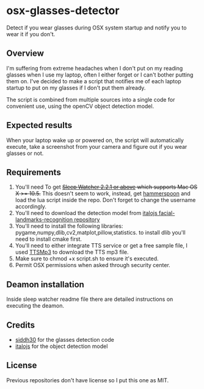 # osx-glasses-detector

Detect if you wear glasses during OSX system startup and notify you to wear it if you don't.

## Overview

I'm suffering from extreme headaches when I don't put on my reading glasses when I use my laptop, often I either forget or I can't bother putting them on. I've decided to make a script that notifies me of each laptop startup to put on my glasses if I don't put them already.

The script is combined from multiple sources into a single code for convenient use, using the openCV object detection model.

## Expected results

When your laptop wake up or powered on, the script will automatically execute, take a screenshot from your camera and figure out if you wear glasses or not.

## Requirements

1. You'll need To get ~~[Sleep Watcher 2.2.1 or above](https://www.bernhard-baehr.de/) which supports Mac OS X >= 10.5.~~ This doesn't seem to work, instead, get [hammerspoon](https://github.com/Hammerspoon/hammerspoon/) and load the lua script inside the repo. Don't forget to change the username accordingly.
2. You'll need to download the detection model from [italojs facial-landmarks-recognition repository](https://github.com/italojs/facial-landmarks-recognition)
3. You'll need to install the following libraries: pygame,numpy,dlib,cv2,matplot,pillow,statistics. to install dlib you'll need to install cmake first.
4. You'll need to either integrate TTS service or get a free sample file, I used [TTSMp3](https://ttsmp3.com/) to download the TTS mp3 file.
5. Make sure to chmod +x script.sh to ensure it's executed.
6. Permit OSX permissions when asked through security center.

## Deamon installation

Inside sleep watcher readme file there are detailed instructions on executing the deamon.

## Credits

* [siddh30](https://github.com/siddh30/Glasses-Detection/blob/main/Glasses_detection.ipynb) for the glasses detection code
* [italojs](https://github.com/italojs/) for the object detection model

## License

Previous repositories don't have license so I put this one as MIT.